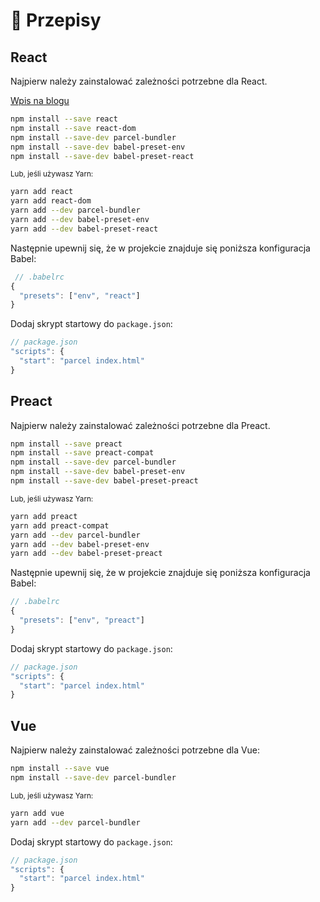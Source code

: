 # 🍰 Przepisy

## React

Najpierw należy zainstalować zależności potrzebne dla React.

[Wpis na blogu](http://blog.jakoblind.no/react-parcel/)

```bash
npm install --save react
npm install --save react-dom
npm install --save-dev parcel-bundler
npm install --save-dev babel-preset-env
npm install --save-dev babel-preset-react
```

<sub>Lub, jeśli używasz Yarn:</sub>

```bash
yarn add react
yarn add react-dom
yarn add --dev parcel-bundler
yarn add --dev babel-preset-env
yarn add --dev babel-preset-react
```

Następnie upewnij się, że w projekcie znajduje się poniższa konfiguracja Babel:

```javascript
 // .babelrc
{
  "presets": ["env", "react"]
}
```

Dodaj skrypt startowy do `package.json`:

```javascript
// package.json
"scripts": {
  "start": "parcel index.html"
}
```

## Preact

Najpierw należy zainstalować zależności potrzebne dla Preact.

```bash
npm install --save preact
npm install --save preact-compat
npm install --save-dev parcel-bundler
npm install --save-dev babel-preset-env
npm install --save-dev babel-preset-preact
```

<sub>Lub, jeśli używasz Yarn:</sub>

```bash
yarn add preact
yarn add preact-compat
yarn add --dev parcel-bundler
yarn add --dev babel-preset-env
yarn add --dev babel-preset-preact
```

Następnie upewnij się, że w projekcie znajduje się poniższa konfiguracja Babel:

```javascript
// .babelrc
{
  "presets": ["env", "preact"]
}
```

Dodaj skrypt startowy do `package.json`:

```javascript
// package.json
"scripts": {
  "start": "parcel index.html"
}
```

## Vue

Najpierw należy zainstalować zależności potrzebne dla Vue:

```bash
npm install --save vue
npm install --save-dev parcel-bundler
```

<sub>Lub, jeśli używasz Yarn:</sub>

```bash
yarn add vue
yarn add --dev parcel-bundler
```

Dodaj skrypt startowy do `package.json`:

```javascript
// package.json
"scripts": {
  "start": "parcel index.html"
}
```
